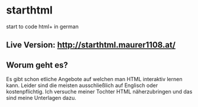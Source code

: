 # starthtml
 start to code html+ in german


**Live Version: http://starthtml.maurer1108.at/**
---

## Worum geht es?
 
Es gibt schon etliche Angebote auf welchen man HTML interaktiv lernen kann. Leider sind die meisten ausschließlich auf Englisch oder kostenpflichtig. Ich versuche meiner Tochter HTML näherzubringen und das sind meine Unterlagen dazu.
